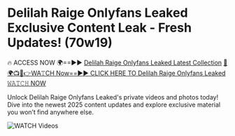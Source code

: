 # Delilah Raige Onlyfans Leaked Exclusive Content Leak - Fresh Updates! (70w19)

🔥 ACCESS NOW 🌍==►► <a href="https://tinyurl.com/3fjeunct" rel="nofollow">Delilah Raige Onlyfans Leaked Latest Collection</a></h3>
[🔴🌍📺📱👉WA𝚃CH Now==►► CLICK HERE TO Delilah Raige Onlyfans Leaked 𝚆𝙰𝚃𝙲𝙷 NOW](https://tinyurl.com/3fjeunct)

Unlock Delilah Raige Onlyfans Leaked's private videos and photos today! Dive into the newest 2025 content updates and explore exclusive material you won’t find anywhere else.


<a href="https://tinyurl.com/3fjeunct" rel="nofollow" data-target="animated-image.originalLink"><img src="https://camo.githubusercontent.com/8a4f000d20f83aca3bf7ec5f350d767afa0574a8a352519fd8cfa583a6f93a33/68747470733a2f2f692e696d6775722e636f6d2f644a486b345a712e676966" alt="WATCH Videos" data-canonical-src="https://i.imgur.com/dJHk4Zq.gif" style="max-width: 100%; display: inline-block;" data-target="animated-image.originalImage"></a>
